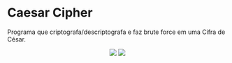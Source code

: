 # Caesar Cipher
Programa que criptografa/descriptografa e faz brute force em uma Cifra de César.

<div align="center">
  <img src="https://user-images.githubusercontent.com/62410044/192166832-c1d9b3db-6c3b-4461-8e0b-68caa4c7aa3e.png">
  <img src="https://user-images.githubusercontent.com/62410044/192166833-8f00c818-e6d6-4c7c-a379-9e93006d35da.png">
</div>